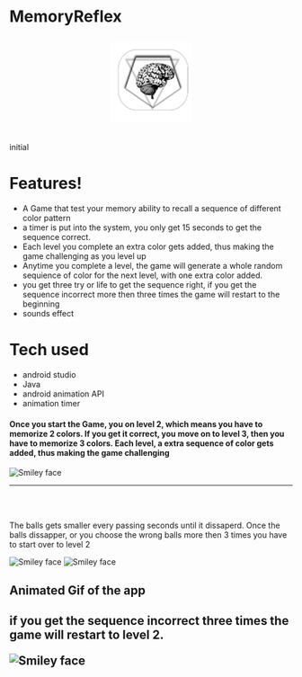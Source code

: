 # MemoryReflex                       <p align="center">![alt text](https://github.com/DannyArrow/MemoryReflex/blob/master/app/src/main/res/drawable-v24/ic_launcher.png)
  </p>
initial

# Features! 
<ul>
  <li>A Game that test your memory ability to recall a sequence of different color pattern</li>
  <li> a timer is put into the system, you only get 15 seconds to get the sequence correct. 
  <li>Each level you complete an extra color gets added, thus making the game challenging as you level up</li>
  <li>Anytime you complete a level, the game will generate a whole random sequience of color for the next level, with one extra color added.</li>
  <li> you get three try or life to get the sequence right, if you get the sequence incorrect more then three times the game will restart to the beginning
  <li> sounds effect </>
  </ul>
  
  
  # Tech used
  <ul>
     <li> android studio</li>
     <li> Java </li>
     <li> android animation API </li>
     <li> animation timer </li>
     </ul>
     
     
   <h4> Once you start the Game, you on level 2, which means you have to memorize 2 colors. If you get it correct, you move on to level 3, then you have to memorize 3 colors. Each level, a extra sequence of color gets added, thus making the game challenging</h4>
   <img src="https://www.dropbox.com/s/tkkclepfmus91zb/20181129_093551.jpg?raw=1" alt="Smiley face" height="350" width="650">
     <hr>
  </br>
  </br>
  

   <p> The balls gets smaller every passing seconds until it dissaperd. Once the balls dissapper, or you choose the wrong balls more then 3 times you have to start over to level 2 </p>
    <img src="https://www.dropbox.com/s/hd354pp42w3t2hy/20181130_152821.jpg?raw=1" alt="Smiley face" height="350" width="650">
   <img src="https://www.dropbox.com/s/pquqbiif2g572jk/20181130_152842.jpg?raw=1" alt="Smiley face" height="350" width="650">
   
  
<h2> Animated Gif of the app <h2>
  <p> if you get the sequence incorrect three times the game will restart to level 2. </p>
   <img src="https://gifyu.com/image/TBhP" alt="Smiley face" height="350" width="650">
 
     
     
     
     
     
     





